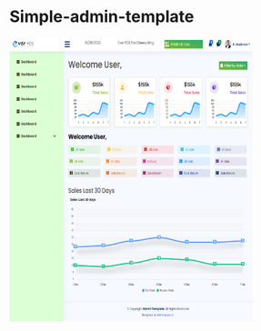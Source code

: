 # Simple-admin-template
<!----------------Add template Logo ------------------------->
<img src = "logo.png" height="500" width="85%"/>
